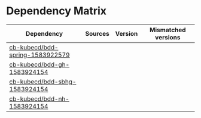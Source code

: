 # Dependency Matrix

Dependency | Sources | Version | Mismatched versions
---------- | ------- | ------- | -------------------
[cb-kubecd/bdd-spring-1583922579](https://github.com/cb-kubecd/bdd-spring-1583922579.git) |  | []() | 
[cb-kubecd/bdd-gh-1583924154](https://github.com/cb-kubecd/bdd-gh-1583924154.git) |  | []() | 
[cb-kubecd/bdd-sbhg-1583924154](https://github.com/cb-kubecd/bdd-sbhg-1583924154.git) |  | []() | 
[cb-kubecd/bdd-nh-1583924154](https://github.com/cb-kubecd/bdd-nh-1583924154.git) |  | []() | 

